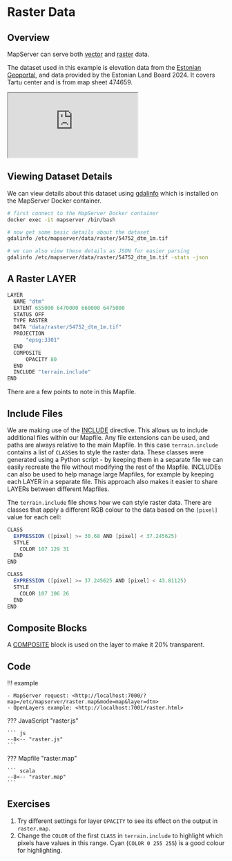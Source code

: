 # Raster Data

## Overview

MapServer can serve both [vector](https://mapserver.org/input/vector/index.html) and [raster](https://mapserver.org/input/raster.html) data.

The dataset used in this example is elevation data from the [Estonian Geoportal](https://geoportaal.maaamet.ee/eng/Spatial-Data/Elevation-Data-p308.html),
and data provided by the Estonian Land Board 2024. It covers Tartu center and is from map sheet 474659.

<div class="map">
  <iframe src="https://mapserver.github.io/getting-started-with-mapserver-demo/raster.html"></iframe>
</div>

## Viewing Dataset Details

We can view details about this dataset using [gdalinfo](https://gdal.org/programs/gdalinfo.html) which is installed on the
MapServer Docker container.

```bash
# first connect to the MapServer Docker container
docker exec -it mapserver /bin/bash

# now get some basic details about the dataset
gdalinfo /etc/mapserver/data/raster/54752_dtm_1m.tif

# we can also view these details as JSON for easier parsing
gdalinfo /etc/mapserver/data/raster/54752_dtm_1m.tif -stats -json

```

## A Raster LAYER

```scala
LAYER
  NAME "dtm"
  EXTENT 655000 6470000 660000 6475000
  STATUS OFF
  TYPE RASTER
  DATA "data/raster/54752_dtm_1m.tif"
  PROJECTION
      "epsg:3301"
  END
  COMPOSITE
      OPACITY 80
  END
  INCLUDE "terrain.include"
END
```

There are a few points to note in this Mapfile. 

## Include Files

We are making use of the [INCLUDE](https://mapserver.org/mapfile/include.html) 
directive. This allows us to include additional files within our Mapfile. Any file extensions can be used, and paths are always relative to the main
Mapfile. In this case `terrain.include` contains a list of `CLASS`es
to style the raster data. These classes were generated using a Python script - by keeping them in a separate file we can easily recreate the file
without modifying the rest of the Mapfile. INCLUDEs can also be used to help manage large Mapfiles, for example by keeping each LAYER in a separate file.
This approach also makes it easier to share LAYERs between different Mapfiles.


The `terrain.include` file shows how we can style raster data. There are classes that apply a different RGB colour to the data
based on the `[pixel]` value for each cell:

```scala
CLASS
  EXPRESSION ([pixel] >= 30.68 AND [pixel] < 37.245625)
  STYLE
    COLOR 107 129 31
  END
END

CLASS
  EXPRESSION ([pixel] >= 37.245625 AND [pixel] < 43.81125)
  STYLE
    COLOR 107 106 26
  END
END
```

## Composite Blocks

A [COMPOSITE](https://mapserver.org/mapfile/composite.html) block is used on the layer to make it 20% transparent.

## Code

!!! example

    - MapServer request: <http://localhost:7000/?map=/etc/mapserver/raster.map&mode=map&layer=dtm>
    - OpenLayers example: <http://localhost:7001/raster.html>

??? JavaScript "raster.js"

    ``` js
    --8<-- "raster.js"
    ```

??? Mapfile "raster.map"

    ``` scala
    --8<-- "raster.map"
    ```

## Exercises

1. Try different settings for layer `OPACITY` to see its effect on the output in `raster.map`.
2. Change the `COLOR` of the first `CLASS` in `terrain.include` to highlight which pixels have values in this range. 
   Cyan (`COLOR 0 255 255`) is a good colour for highlighting.
